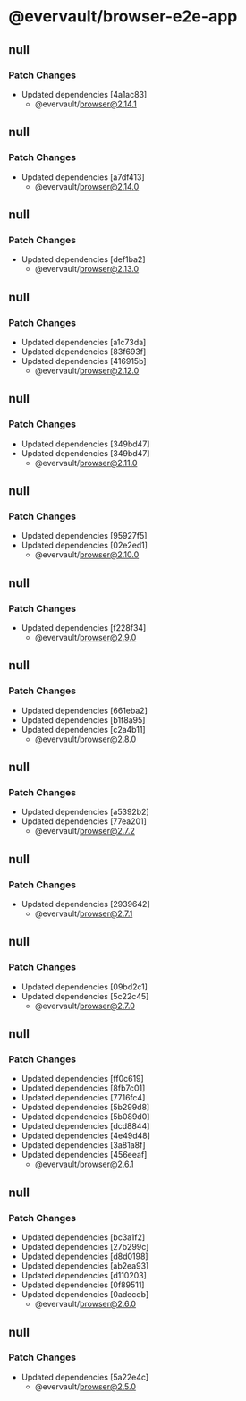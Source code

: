 # @evervault/browser-e2e-app

## null

### Patch Changes

- Updated dependencies [4a1ac83]
  - @evervault/browser@2.14.1

## null

### Patch Changes

- Updated dependencies [a7df413]
  - @evervault/browser@2.14.0

## null

### Patch Changes

- Updated dependencies [def1ba2]
  - @evervault/browser@2.13.0

## null

### Patch Changes

- Updated dependencies [a1c73da]
- Updated dependencies [83f693f]
- Updated dependencies [416915b]
  - @evervault/browser@2.12.0

## null

### Patch Changes

- Updated dependencies [349bd47]
- Updated dependencies [349bd47]
  - @evervault/browser@2.11.0

## null

### Patch Changes

- Updated dependencies [95927f5]
- Updated dependencies [02e2ed1]
  - @evervault/browser@2.10.0

## null

### Patch Changes

- Updated dependencies [f228f34]
  - @evervault/browser@2.9.0

## null

### Patch Changes

- Updated dependencies [661eba2]
- Updated dependencies [b1f8a95]
- Updated dependencies [c2a4b11]
  - @evervault/browser@2.8.0

## null

### Patch Changes

- Updated dependencies [a5392b2]
- Updated dependencies [77ea201]
  - @evervault/browser@2.7.2

## null

### Patch Changes

- Updated dependencies [2939642]
  - @evervault/browser@2.7.1

## null

### Patch Changes

- Updated dependencies [09bd2c1]
- Updated dependencies [5c22c45]
  - @evervault/browser@2.7.0

## null

### Patch Changes

- Updated dependencies [ff0c619]
- Updated dependencies [8fb7c01]
- Updated dependencies [7716fc4]
- Updated dependencies [5b299d8]
- Updated dependencies [5b089d0]
- Updated dependencies [dcd8844]
- Updated dependencies [4e49d48]
- Updated dependencies [3a81a8f]
- Updated dependencies [456eeaf]
  - @evervault/browser@2.6.1

## null

### Patch Changes

- Updated dependencies [bc3a1f2]
- Updated dependencies [27b299c]
- Updated dependencies [d8d0198]
- Updated dependencies [ab2ea93]
- Updated dependencies [d110203]
- Updated dependencies [0f89511]
- Updated dependencies [0adecdb]
  - @evervault/browser@2.6.0

## null

### Patch Changes

- Updated dependencies [5a22e4c]
  - @evervault/browser@2.5.0
